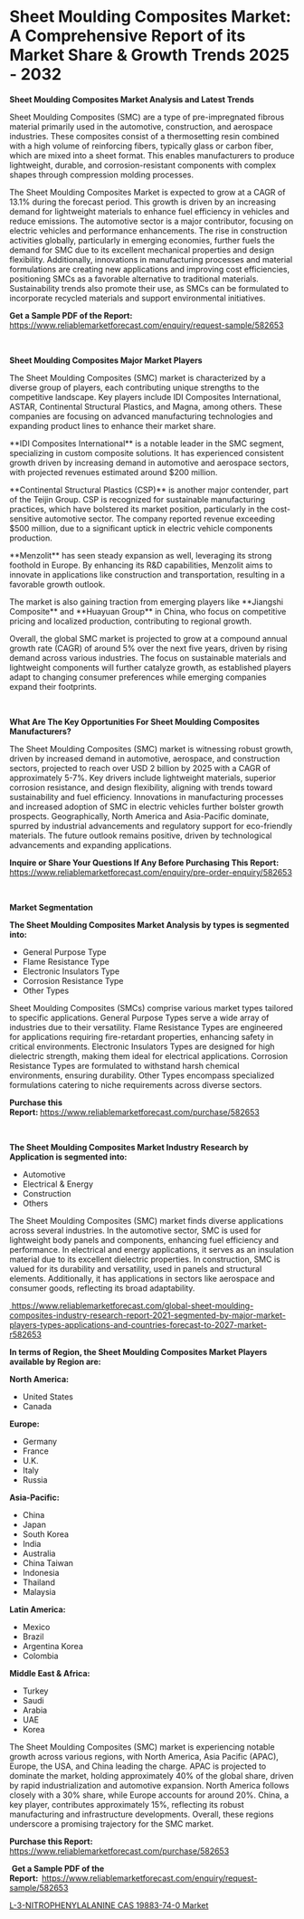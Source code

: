 <p><h1>Sheet Moulding Composites Market: A Comprehensive Report of its Market Share & Growth Trends 2025 - 2032</h1></p><p><strong>Sheet Moulding Composites Market Analysis and Latest Trends</strong></p>
<p><p>Sheet Moulding Composites (SMC) are a type of pre-impregnated fibrous material primarily used in the automotive, construction, and aerospace industries. These composites consist of a thermosetting resin combined with a high volume of reinforcing fibers, typically glass or carbon fiber, which are mixed into a sheet format. This enables manufacturers to produce lightweight, durable, and corrosion-resistant components with complex shapes through compression molding processes.</p><p>The Sheet Moulding Composites Market is expected to grow at a CAGR of 13.1% during the forecast period. This growth is driven by an increasing demand for lightweight materials to enhance fuel efficiency in vehicles and reduce emissions. The automotive sector is a major contributor, focusing on electric vehicles and performance enhancements. The rise in construction activities globally, particularly in emerging economies, further fuels the demand for SMC due to its excellent mechanical properties and design flexibility. Additionally, innovations in manufacturing processes and material formulations are creating new applications and improving cost efficiencies, positioning SMCs as a favorable alternative to traditional materials. Sustainability trends also promote their use, as SMCs can be formulated to incorporate recycled materials and support environmental initiatives.</p></p>
<p><strong>Get a Sample PDF of the Report:&nbsp;</strong> <a href="https://www.reliablemarketforecast.com/enquiry/request-sample/582653?utm_campaign=2336&utm_medium=2&utm_source=Github&utm_content=ia&utm_term=23032025&utm_id=sheet-moulding-composites">https://www.reliablemarketforecast.com/enquiry/request-sample/582653</a></p>
<p>&nbsp;</p>
<p><strong>Sheet Moulding Composites Major Market Players</strong></p>
<p><p>The Sheet Moulding Composites (SMC) market is characterized by a diverse group of players, each contributing unique strengths to the competitive landscape. Key players include IDI Composites International, ASTAR, Continental Structural Plastics, and Magna, among others. These companies are focusing on advanced manufacturing technologies and expanding product lines to enhance their market share.</p><p>**IDI Composites International** is a notable leader in the SMC segment, specializing in custom composite solutions. It has experienced consistent growth driven by increasing demand in automotive and aerospace sectors, with projected revenues estimated around $200 million.</p><p>**Continental Structural Plastics (CSP)** is another major contender, part of the Teijin Group. CSP is recognized for sustainable manufacturing practices, which have bolstered its market position, particularly in the cost-sensitive automotive sector. The company reported revenue exceeding $500 million, due to a significant uptick in electric vehicle components production.</p><p>**Menzolit** has seen steady expansion as well, leveraging its strong foothold in Europe. By enhancing its R&D capabilities, Menzolit aims to innovate in applications like construction and transportation, resulting in a favorable growth outlook.</p><p>The market is also gaining traction from emerging players like **Jiangshi Composite** and **Huayuan Group** in China, who focus on competitive pricing and localized production, contributing to regional growth.</p><p>Overall, the global SMC market is projected to grow at a compound annual growth rate (CAGR) of around 5% over the next five years, driven by rising demand across various industries. The focus on sustainable materials and lightweight components will further catalyze growth, as established players adapt to changing consumer preferences while emerging companies expand their footprints.</p></p>
<p>&nbsp;</p>
<p><strong>What Are The Key Opportunities For Sheet Moulding Composites Manufacturers?</strong></p>
<p><p>The Sheet Moulding Composites (SMC) market is witnessing robust growth, driven by increased demand in automotive, aerospace, and construction sectors, projected to reach over USD 2 billion by 2025 with a CAGR of approximately 5-7%. Key drivers include lightweight materials, superior corrosion resistance, and design flexibility, aligning with trends toward sustainability and fuel efficiency. Innovations in manufacturing processes and increased adoption of SMC in electric vehicles further bolster growth prospects. Geographically, North America and Asia-Pacific dominate, spurred by industrial advancements and regulatory support for eco-friendly materials. The future outlook remains positive, driven by technological advancements and expanding applications.</p></p>
<p><strong>Inquire or Share Your Questions If Any Before Purchasing This Report:</strong> <a href="https://www.reliablemarketforecast.com/enquiry/pre-order-enquiry/582653?utm_campaign=2336&utm_medium=2&utm_source=Github&utm_content=ia&utm_term=23032025&utm_id=sheet-moulding-composites">https://www.reliablemarketforecast.com/enquiry/pre-order-enquiry/582653</a></p>
<p>&nbsp;</p>
<p><strong>Market Segmentation</strong></p>
<p><strong>The Sheet Moulding Composites Market Analysis by types is segmented into:</strong></p>
<p><ul><li>General Purpose Type</li><li>Flame Resistance Type</li><li>Electronic Insulators Type</li><li>Corrosion Resistance Type</li><li>Other Types</li></ul></p>
<p><p>Sheet Moulding Composites (SMCs) comprise various market types tailored to specific applications. General Purpose Types serve a wide array of industries due to their versatility. Flame Resistance Types are engineered for applications requiring fire-retardant properties, enhancing safety in critical environments. Electronic Insulators Types are designed for high dielectric strength, making them ideal for electrical applications. Corrosion Resistance Types are formulated to withstand harsh chemical environments, ensuring durability. Other Types encompass specialized formulations catering to niche requirements across diverse sectors.</p></p>
<p><strong>Purchase this Report:&nbsp;</strong><a href="https://www.reliablemarketforecast.com/purchase/582653?utm_campaign=2336&utm_medium=2&utm_source=Github&utm_content=ia&utm_term=23032025&utm_id=sheet-moulding-composites">https://www.reliablemarketforecast.com/purchase/582653</a></p>
<p>&nbsp;</p>
<p><strong>The Sheet Moulding Composites Market Industry Research by Application is segmented into:</strong></p>
<p><ul><li>Automotive</li><li>Electrical & Energy</li><li>Construction</li><li>Others</li></ul></p>
<p><p>The Sheet Moulding Composites (SMC) market finds diverse applications across several industries. In the automotive sector, SMC is used for lightweight body panels and components, enhancing fuel efficiency and performance. In electrical and energy applications, it serves as an insulation material due to its excellent dielectric properties. In construction, SMC is valued for its durability and versatility, used in panels and structural elements. Additionally, it has applications in sectors like aerospace and consumer goods, reflecting its broad adaptability.</p></p>
<p><a href="https://www.reliablemarketforecast.com/global-sheet-moulding-composites-industry-research-report-2021-segmented-by-major-market-players-types-applications-and-countries-forecast-to-2027-market-r582653?utm_campaign=2336&utm_medium=2&utm_source=Github&utm_content=ia&utm_term=23032025&utm_id=sheet-moulding-composites">&nbsp;https://www.reliablemarketforecast.com/global-sheet-moulding-composites-industry-research-report-2021-segmented-by-major-market-players-types-applications-and-countries-forecast-to-2027-market-r582653</a></p>
<p><strong>In terms of Region, the Sheet Moulding Composites Market Players available by Region are:</strong></p>
<p>
    <p> <strong> North America: </strong>
        <ul>
            <li>United States</li>
            <li>Canada</li>
        </ul>
        </p> 
    <p> <strong> Europe: </strong>
        <ul>
            <li>Germany</li>
            <li>France</li>
            <li>U.K.</li>
            <li>Italy</li>
            <li>Russia</li>
        </ul>
        </p> 
    <p> <strong> Asia-Pacific: </strong>
        <ul>
            <li>China</li>
            <li>Japan</li>
            <li>South Korea</li>
            <li>India</li>
            <li>Australia</li>
            <li>China Taiwan</li>
            <li>Indonesia</li>
            <li>Thailand</li>
            <li>Malaysia</li>
        </ul>
        </p> 
    <p> <strong> Latin America: </strong>
        <ul>
            <li>Mexico</li>
            <li>Brazil</li>
            <li>Argentina Korea</li>
            <li>Colombia</li>
        </ul>
        </p> 
    <p> <strong> Middle East & Africa: </strong>
        <ul>
            <li>Turkey</li>
            <li>Saudi</li>
            <li>Arabia</li>
            <li>UAE</li>
            <li>Korea</li>
        </ul>
    </p>
    </p>
<p><p>The Sheet Moulding Composites (SMC) market is experiencing notable growth across various regions, with North America, Asia Pacific (APAC), Europe, the USA, and China leading the charge. APAC is projected to dominate the market, holding approximately 40% of the global share, driven by rapid industrialization and automotive expansion. North America follows closely with a 30% share, while Europe accounts for around 20%. China, a key player, contributes approximately 15%, reflecting its robust manufacturing and infrastructure developments. Overall, these regions underscore a promising trajectory for the SMC market.</p></p>
<p><strong>Purchase this Report: </strong><a href="https://www.reliablemarketforecast.com/purchase/582653?utm_campaign=2336&utm_medium=2&utm_source=Github&utm_content=ia&utm_term=23032025&utm_id=sheet-moulding-composites">https://www.reliablemarketforecast.com/purchase/582653</a></p>
<p>&nbsp;<strong>Get a Sample PDF of the Report:&nbsp;&nbsp;</strong><a href="https://www.reliablemarketforecast.com/enquiry/request-sample/582653?utm_campaign=2336&utm_medium=2&utm_source=Github&utm_content=ia&utm_term=23032025&utm_id=sheet-moulding-composites">https://www.reliablemarketforecast.com/enquiry/request-sample/582653</a></p>
<p><strong></strong></p>
<p><p><a href="https://github.com/klindsey95/Market-Research-Report-List-1/blob/main/l-3-nitrophenylalanine-cas-19883-74-0-market.md?utm_campaign=2336&utm_medium=2&utm_source=Github&utm_content=ia&utm_term=23032025&utm_id=sheet-moulding-composites">L-3-NITROPHENYLALANINE CAS 19883-74-0 Market</a></p></p>